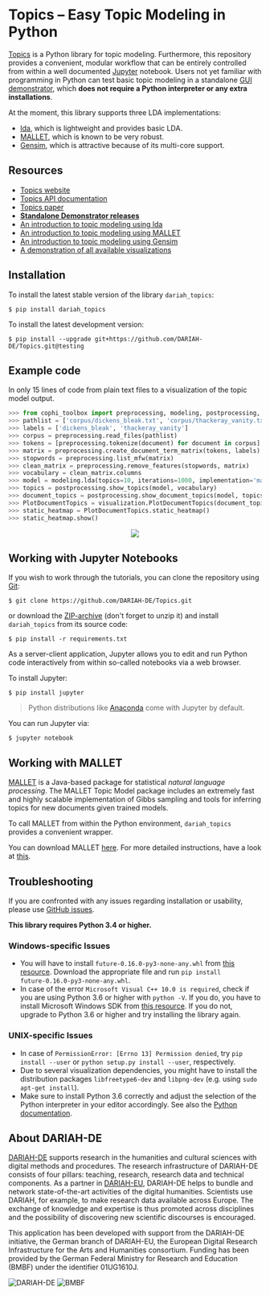# Topics – Easy Topic Modeling in Python
[Topics](https://dariah-de.github.io/Topics/) is a Python library for topic modeling. Furthermore, this repository provides a convenient, modular workflow that can be entirely controlled from within a well documented [Jupyter](http://jupyter.org/) notebook. Users not yet familiar with programming in Python can test basic topic modeling in a standalone [GUI demonstrator](https://dariah-de.github.io/TopicsExplorer/), which **does not require a Python interpreter or any extra installations**.

At the moment, this library supports three LDA implementations:
* [lda](http://pythonhosted.org/lda/index.html), which is lightweight and provides basic LDA.
* [MALLET](http://mallet.cs.umass.edu/), which is known to be very robust.
* [Gensim](https://radimrehurek.com/gensim/), which is attractive because of its multi-core support.

## Resources
* [Topics website](https://dariah-de.github.io/Topics/)
* [Topics API documentation](https://dariah-de.github.io/Topics/docs/gen/modules.html)
* [Topics paper](https://dh2017.adho.org/abstracts/411/411.pdf)
* **[Standalone Demonstrator releases](https://github.com/DARIAH-DE/TopicsExplorer/releases/latest)**
* [An introduction to topic modeling using lda](notebooks/IntroducingLda.ipynb)
* [An introduction to topic modeling using MALLET](notebooks/IntroducingMallet.ipynb)
* [An introduction to topic modeling using Gensim](notebooks/IntroducingGensim.ipynb)
* [A demonstration of all available visualizations](notebooks/Visualization.ipynb)

## Installation
To install the latest stable version of the library `dariah_topics`:

```
$ pip install dariah_topics
```

To install the latest development version:

```
$ pip install --upgrade git+https://github.com/DARIAH-DE/Topics.git@testing
```

## Example code
In only 15 lines of code from plain text files to a visualization of the topic model output.

```python
>>> from cophi_toolbox import preprocessing, modeling, postprocessing, visualization
>>> pathlist = ['corpus/dickens_bleak.txt', 'corpus/thackeray_vanity.txt']
>>> labels = ['dickens_bleak', 'thackeray_vanity']
>>> corpus = preprocessing.read_files(pathlist)
>>> tokens = [preprocessing.tokenize(document) for document in corpus]
>>> matrix = preprocessing.create_document_term_matrix(tokens, labels)
>>> stopwords = preprocessing.list_mfw(matrix)
>>> clean_matrix = preprocessing.remove_features(stopwords, matrix)
>>> vocabulary = clean_matrix.columns
>>> model = modeling.lda(topics=10, iterations=1000, implementation='mallet')
>>> topics = postprocessing.show_topics(model, vocabulary)
>>> document_topics = postprocessing.show_document_topics(model, topics, labels)
>>> PlotDocumentTopics = visualization.PlotDocumentTopics(document_topics)
>>> static_heatmap = PlotDocumentTopics.static_heatmap()
>>> static_heatmap.show()
```
<p align="center">
  <img src="docs/images/heatmap.png"/>
</p>

## Working with Jupyter Notebooks
If you wish to work through the tutorials, you can clone the repository using [Git](https://git-scm.com/book/en/v2/Getting-Started-Installing-Git):

```
$ git clone https://github.com/DARIAH-DE/Topics.git
```

or download the [ZIP-archive](https://github.com/DARIAH-DE/Topics/archive/master.zip) (don't forget to unzip it) and install `dariah_topics` from its source code:

```
$ pip install -r requirements.txt
```

As a server-client application, Jupyter allows you to edit and run Python code interactively from within so-called notebooks via a web browser.

To install Jupyter:

```
$ pip install jupyter
```

> Python distributions like [Anaconda](https://anaconda.org/anaconda/python) come with Jupyter by default.

You can run Jupyter via:

```
$ jupyter notebook
```

## Working with MALLET
[MALLET](http://mallet.cs.umass.edu) is a Java-based package for statistical *natural language processing*. The MALLET Topic Model package includes an extremely fast and highly scalable implementation of Gibbs sampling and tools for inferring topics for new documents given trained models.

To call MALLET from within the Python environment, `dariah_topics` provides a convenient wrapper.

You can download MALLET [here](http://mallet.cs.umass.edu/download.php). For more detailed instructions, have a look at [this](http://programminghistorian.org/lessons/topic-modeling-and-mallet).

## Troubleshooting
If you are confronted with any issues regarding installation or usability, please use [GitHub issues](https://github.com/DARIAH-DE/Topics/issues).

**This library requires Python 3.4 or higher.**

### Windows-specific Issues
* You will have to install `future‑0.16.0‑py3‑none‑any.whl` from [this resource](http://www.lfd.uci.edu/~gohlke/pythonlibs/). Download the appropriate file and run `pip install future‑0.16.0‑py3‑none‑any.whl`.
* In case of the error `Microsoft Visual C++ 10.0 is required`, check if you are using Python 3.6 or higher with `python -V`. If you do, you have to install Microsoft Windows SDK from [this resource](https://developer.microsoft.com/de-de/windows/downloads/windows-10-sdk). If you do not, upgrade to Python 3.6 or higher and try installing the library again.

### UNIX-specific Issues
* In case of `PermissionError: [Errno 13] Permission denied`, try `pip install --user` or `python setup.py install --user`, respectively.
* Due to several visualization dependencies, you might have to install the distribution packages `libfreetype6-dev` and `libpng-dev` (e.g. using `sudo apt-get install`).
* Make sure to install Python 3.6 correctly and adjust the selection of the Python interpreter in your editor accordingly. See also the [Python documentation](https://docs.python.org/3/using/mac.html).


## About DARIAH-DE
[DARIAH-DE](https://de.dariah.eu) supports research in the humanities and cultural sciences with digital methods and procedures. The research infrastructure of DARIAH-DE consists of four pillars: teaching, research, research data and technical components. As a partner in [DARIAH-EU](http://dariah.eu/), DARIAH-DE helps to bundle and network state-of-the-art activities of the digital humanities. Scientists use DARIAH, for example, to make research data available across Europe. The exchange of knowledge and expertise is thus promoted across disciplines and the possibility of discovering new scientific discourses is encouraged.

This application has been developed with support from the DARIAH-DE initiative, the German branch of DARIAH-EU, the European Digital Research Infrastructure for the Arts and Humanities consortium. Funding has been provided by the German Federal Ministry for Research and Education (BMBF) under the identifier 01UG1610J.

![DARIAH-DE](docs/images/dariah-de_logo.png)
![BMBF](docs/images/bmbf_logo.png)
